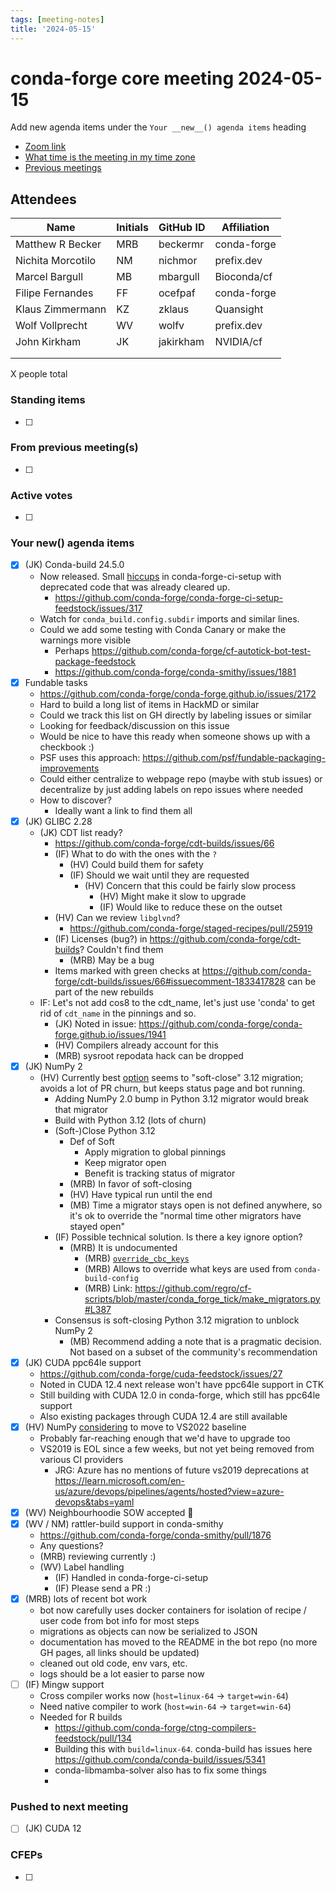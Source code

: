 ```yaml
---
tags: [meeting-notes]
title: '2024-05-15'
---
```

# conda-forge core meeting 2024-05-15

Add new agenda items under the `Your __new__() agenda items` heading

- [Zoom link](https://zoom.us/j/9138593505?pwd=SWh3dE1IK05LV01Qa0FJZ1ZpMzJLZz09)
- [What time is the meeting in my time zone](https://dateful.com/convert/utc?t=5pm)
- [Previous meetings](https://conda-forge.org/community/minutes/)

## Attendees

| Name                    | Initials | GitHub ID        | Affiliation                 |
| ----------------------- | -------- | ---------------  | --------------------------- |
| Matthew R Becker        | MRB      | beckermr         | conda-forge                 |
| Nichita Morcotilo       | NM       |   nichmor         | prefix.dev                |
| Marcel Bargull          | MB       | mbargull         | Bioconda/cf                 |
| Filipe Fernandes        | FF       | ocefpaf          | conda-forge                 |
| Klaus Zimmermann        | KZ       | zklaus           | Quansight                   |
| Wolf Vollprecht         | WV       | wolfv            | prefix.dev                   |
| John Kirkham            | JK       | jakirkham        | NVIDIA/cf                   |
|                         |          |                  |                             |
|                         |          |                  |                             |

X people total

### Standing items

- [ ]

### From previous meeting(s)

- [ ]

### Active votes

- [ ]

### Your __new__() agenda items

- [X] (JK) Conda-build 24.5.0
    - Now released. Small [hiccups](https://github.com/conda-forge/status/issues/177) in conda-forge-ci-setup with deprecated code that was already cleared up.
        - https://github.com/conda-forge/conda-forge-ci-setup-feedstock/issues/317
    - Watch for `conda_build.config.subdir` imports and similar lines.
    - Could we add some testing with Conda Canary or make the warnings more visible
        - Perhaps https://github.com/conda-forge/cf-autotick-bot-test-package-feedstock
        - https://github.com/conda-forge/conda-smithy/issues/1881
- [X] Fundable tasks
    - https://github.com/conda-forge/conda-forge.github.io/issues/2172
    - Hard to build a long list of items in HackMD or similar
    - Could we track this list on GH directly by labeling issues or similar
    - Looking for feedback/discussion on this issue
    - Would be nice to have this ready when someone shows up with a checkbook :)
    - PSF uses this approach: https://github.com/psf/fundable-packaging-improvements
    - Could either centralize to webpage repo (maybe with stub issues) or decentralize by just adding labels on repo issues where needed
    - How to discover?
        - Ideally want a link to find them all
- [X] (JK) GLIBC 2.28
    - (JK) CDT list ready?
        - https://github.com/conda-forge/cdt-builds/issues/66
        - (IF) What to do with the ones with the `?`
            - (HV) Could build them for safety
            - (IF) Should we wait until they are requested
                - (HV) Concern that this could be fairly slow process
                    - (HV) Might make it slow to upgrade
                    - (IF) Would like to reduce these on the outset
        - (HV) Can we review `libglvnd`?
            - https://github.com/conda-forge/staged-recipes/pull/25919
        - (IF) Licenses (bug?) in https://github.com/conda-forge/cdt-builds? Couldn't find them
            -  (MRB) May be a bug
        - Items marked with green checks at https://github.com/conda-forge/cdt-builds/issues/66#issuecomment-1833417828 can be part of the new rebuilds
    - IF: Let's not add cos8 to the cdt_name, let's just use 'conda' to get rid of `cdt_name` in the pinnings and so.
        - (JK) Noted in issue: https://github.com/conda-forge/conda-forge.github.io/issues/1941
        - (HV) Compilers already account for this
        - (MRB) sysroot repodata hack can be dropped
- [X] (JK) NumPy 2
  - (HV) Currently best [option](https://github.com/conda-forge/conda-forge-pinning-feedstock/pull/5851#issuecomment-2111433502) seems to "soft-close" 3.12 migration; avoids a lot of PR churn, but keeps status page and bot running.
      - Adding NumPy 2.0 bump in Python 3.12 migrator would break that migrator
      - Build with Python 3.12 (lots of churn)
      - (Soft-)Close Python 3.12
          - Def of Soft
              - Apply migration to global pinnings
              - Keep migrator open
              - Benefit is tracking status of migrator
          - (MRB) In favor of soft-closing
          - (HV) Have typical run until the end
          - (MB) Time a migrator stays open is not defined anywhere, so it's ok to override the "normal time other migrators have stayed open"
      - (IF) Possible technical solution. Is there a key ignore option?
          - (MRB) It is undocumented
              - (MRB) [`override_cbc_keys`](https://github.com/regro/cf-scripts/blob/master/conda_forge_tick/make_migrators.py#L387)
              - (MRB) Allows to override what keys are used from `conda-build-config`
              - (MRB) Link: https://github.com/regro/cf-scripts/blob/master/conda_forge_tick/make_migrators.py#L387
      - Consensus is soft-closing Python 3.12 migration to unblock NumPy 2
          - (MB) Recommend adding a note that is a pragmatic decision. Not based on a subset of the community's recommendation
- [X] (JK) CUDA ppc64le support
  - https://github.com/conda-forge/cuda-feedstock/issues/27
  - Noted in CUDA 12.4 next release won't have ppc64le support in CTK
  - Still building with CUDA 12.0 in conda-forge, which still has ppc64le support
  - Also existing packages through CUDA 12.4 are still available
- [X] (HV) NumPy [considering](https://github.com/numpy/numpy/pull/26430#issuecomment-2108839048) to move to VS2022 baseline
  - Probably far-reaching enough that we'd have to upgrade too
  - VS2019 is EOL since a few weeks, but not yet being removed from various CI providers 
      - JRG: Azure has no mentions of future vs2019 deprecations at https://learn.microsoft.com/en-us/azure/devops/pipelines/agents/hosted?view=azure-devops&tabs=yaml
- [x] (WV) Neighbourhoodie SOW accepted :tada: 
- [x] (WV / NM) rattler-build support in conda-smithy
    - https://github.com/conda-forge/conda-smithy/pull/1876
    - Any questions?
    - (MRB) reviewing currently :)
    - (WV) Label handling
        - (IF) Handled in conda-forge-ci-setup
        - (IF) Please send a PR :)
- [X] (MRB) lots of recent bot work
  - bot now carefully uses docker containers for isolation of recipe / user code from bot info for most steps
  - migrations as objects can now be serialized to JSON
  - documentation has moved to the README in the bot repo (no more GH pages, all links should be updated)
  - cleaned out old code, env vars, etc.
  - logs should be a lot easier to parse now
- [ ] (IF) Mingw support
    - Cross compiler works now (`host=linux-64` -> `target=win-64`)
    - Need native compiler to work (`host=win-64` -> `target=win-64`)
    - Needed for R builds
        - https://github.com/conda-forge/ctng-compilers-feedstock/pull/134
        - Building this with `build=linux-64`. conda-build has issues here https://github.com/conda/conda-build/issues/5341
        - conda-libmamba-solver also has to fix some things
        - 

### Pushed to next meeting

- [ ] (JK) CUDA 12

### CFEPs

- [ ]
